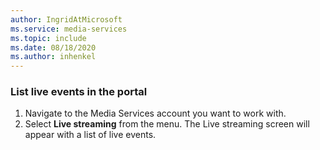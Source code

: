 ```yaml
---
author: IngridAtMicrosoft
ms.service: media-services 
ms.topic: include
ms.date: 08/18/2020
ms.author: inhenkel
---
```


### List live events in the portal

1. Navigate to the Media Services account you want to work with.
1. Select **Live streaming** from the menu. The Live streaming screen will appear with a list of live events.
